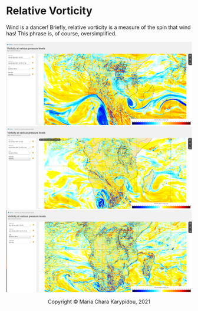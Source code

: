 # Relative Vorticity

Wind is a dancer! Briefly, relative vorticity is a measure of the spin that wind has! This phrase is, of course, oversimplified.

<div align="center">
    
<a>
    <img src="/src/Kinematics/img/ECMWF_RelVort_250hPa.png" alt="Relative Vorticity at 05/12/2021 (12:00 UTC) at 250 hPa from ECMWF" width="800" />
</a>

    
<a >
    <img src="/src/Kinematics/img/ECMWF_RelVort_500hPa.png" alt="Relative Vorticity at 05/12/2021 (12:00 UTC) at 500 hPa from ECMWF" width="800" />
</a>

    
<a>
    <img src="/src/Kinematics/img/ECMWF_RelVort_850hPa.png" alt="Relative Vorticity at 05/12/2021 (12:00 UTC) at 850 hPa from ECMWF" width="800" />
</a>
    
 


<footer>
<p style="float:left; width: 100%;">
Copyright © Maria Chara Karypidou, 2021
</p>
</footer>


